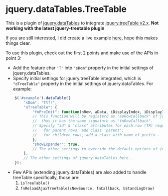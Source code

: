jquery.dataTables.TreeTable
===========================

This is a plugin of [jquery.dataTables](http://datatables.net) to integrate [jquery.treeTable v2.x](https://github.com/ludo/jquery-treetable/tree/2.3.1). **Not working with the latest jquery-treetable plugin**

If you are still interested, I did create a live example [here](https://jsfiddle.net/royling/zg9q6sjd/), hope this makes things clear.

To use this plugin, check out the first 2 points and make use of the APIs in point 3:
* Add the feature char `'T'` into `"sDom"` property in the initial settings of jquery.dataTables.
* Specify initial settings for jquery.treeTable integrated, which is `"oTreeTable"` property in the initial settings of jquery.dataTables.
For example:

```javascript
    $('#example').dataTable({
        "sDom": "Ttfr",
        "oTreeTable": {
            "fnPreInit": function(nRow, aData, iDisplayIndex, iDisplayIndexFull) {
            // This function will be registerd as "aoRowCallback" of jquery.dataTables,
            //  thus it has the same signature as "fnRowCallback".
            // Specify "id" & "class" attributes for each row (TR) required by jquery.treeTable:
            //   for parent rows, add class 'parent';
            //   for children rows, add a class with name of prefix - 'child-of-' and parent id
            },
            "showExpander": true,
            // The other settings to override the default options of jquery.treeTable, e.g. childPrefix, etc.
        },
        // The other settings of jquery.dataTables here...
    });
```

* Few APIs (extending jquery.dataTables) are also added to handle treeTable specifically, those are:
  1. `isTreeTable()`
  2. `fnReloadAjaxTreeTable(sNewSource, fnCallback, bStandingDraw)`

